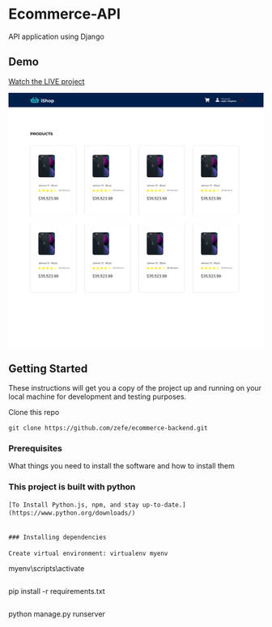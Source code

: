 # Ecommerce-API
API application using Django

## Demo

[Watch the LIVE project ](https://ishopdemo.app/)


![iShop web app home](https://github.com/zefe/ecommerce-frontend/blob/main/src/assets/images/home.png)

## Getting Started

These instructions will get you a copy of the project up and running on your local machine for development and testing purposes.

Clone this repo

```
git clone https://github.com/zefe/ecommerce-backend.git
```

### Prerequisites

What things you need to install the software and how to install them


### This project is built with python

```
[To Install Python.js, npm, and stay up-to-date.](https://www.python.org/downloads/)


### Installing dependencies

Create virtual environment: virtualenv myenv

```
myenv\scripts\activate
```

```
pip install -r requirements.txt
```

```
python manage.py runserver
```
